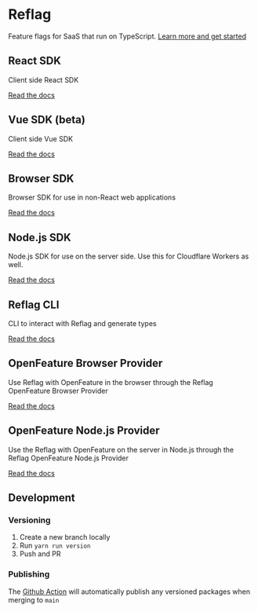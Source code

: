 # Reflag

Feature flags for SaaS that run on TypeScript. [Learn more and get started](https://bucket.co/)

## React SDK

Client side React SDK

[Read the docs](packages/react-sdk/README.md)

## Vue SDK (beta)

Client side Vue SDK

[Read the docs](packages/vue-sdk/README.md)

## Browser SDK

Browser SDK for use in non-React web applications

[Read the docs](packages/browser-sdk/README.md)

## Node.js SDK

Node.js SDK for use on the server side.
Use this for Cloudflare Workers as well.

[Read the docs](packages/node-sdk/README.md)

## Reflag CLI

CLI to interact with Reflag and generate types

[Read the docs](packages/cli/README.md)

## OpenFeature Browser Provider

Use Reflag with OpenFeature in the browser through the Reflag OpenFeature Browser Provider

[Read the docs](packages/openfeature-browser-provider/README.md)

## OpenFeature Node.js Provider

Use the Reflag with OpenFeature on the server in Node.js through the Reflag OpenFeature Node.js Provider

[Read the docs](packages/openfeature-node-provider/README.md)

## Development

### Versioning

1. Create a new branch locally
2. Run `yarn run version`
3. Push and PR

### Publishing

The [Github Action](.github/workflows/publish.yml) will automatically publish any versioned packages when merging to `main`
